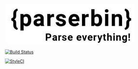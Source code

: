 ![](https://raw.githubusercontent.com/Serabass/parserbin/master/public/images/logo.png)

[![Build Status](https://travis-ci.org/Serabass/parserbin.svg?branch=master)](https://travis-ci.org/Serabass/parserbin)

[![StyleCI](https://styleci.io/repos/113198448/shield?branch=master)](https://styleci.io/repos/113198448)

